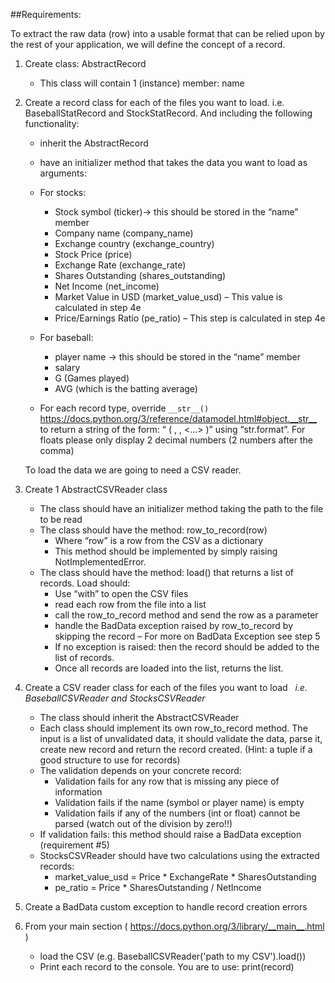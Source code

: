 ##Requirements:

To extract the raw data (row) into a usable format that can be relied upon by the rest of your application, we will define the concept of a record.

1. Create class: AbstractRecord
	* This class will contain 1 (instance) member: name

2. Create a record class for each of the files you want to load. i.e. BaseballStatRecord and StockStatRecord. And including the following functionality:

	* inherit the AbstractRecord
	* have an initializer method that takes the data you want to load as arguments:
	* For stocks:
		* Stock symbol (ticker)→ this should be stored in the “name” member
		* Company name (company_name)
		* Exchange country (exchange_country)
		* Stock Price (price)
		* Exchange Rate (exchange_rate)
		* Shares Outstanding (shares_outstanding)
		* Net Income (net_income)
		* Market Value in USD (market_value_usd) – This value is calculated in step 4e
		* Price/Earnings Ratio (pe_ratio) – This step is calculated in step 4e
	* For baseball:
		* player name → this should be stored in the “name” member
		* salary
		* G (Games played)
		* AVG (which is the batting average)
		
	* For each record type, override `__str__()` <https://docs.python.org/3/reference/datamodel.html#object.__str__> to return a string of the form: “<name of the record type> ( <value1>, <value2>,  <...> )” using “str.format”.
For floats please only display 2 decimal numbers (2 numbers after the comma)


	To load the data we are going to need a CSV reader. 

3. Create 1 AbstractCSVReader class
	* The class should have an initializer method taking the path to the file to be read
	* The class should have the method: row_to_record(row)
		* Where “row” is a row from the CSV as a dictionary
		* This method should be implemented by simply raising NotImplementedError.
	* The class should have the method: load() that returns a list of records. Load should:
		* Use “with” to open the CSV files
		* read each row from the file into a list
		* call the row_to_record method and send the row as a parameter
		* handle the BadData exception raised by  row_to_record by skipping the record – For more on BadData Exception see step 5
		* If no exception is raised: then the record should be added to the list of records.
		* Once all records are loaded into the list, returns the list.
		
4. Create a CSV reader class for each of the files you want to load
 	*i.e. BaseballCSVReader and StocksCSVReader*
	
	* The class should inherit the AbstractCSVReader
	* Each class should implement its own row_to_record method. The input is a list of unvalidated data, it should validate the data, parse it, create new record and return the record created. (Hint: a tuple if a good structure to use for records)
	* The validation depends on your concrete record:
		* Validation fails for any row that is missing any piece of information
		* Validation fails if the name (symbol or player name) is empty
		* Validation fails if any of the numbers (int or float) cannot be parsed (watch out of the division by zero!!)
	* If validation fails: this method should raise a BadData exception (requirement #5)
	* StocksCSVReader should have two calculations using the extracted records:
		* market_value_usd  = Price * ExchangeRate * SharesOutstanding
		* pe_ratio = Price * SharesOutstanding / NetIncome
5. Create a BadData custom exception to handle record creation errors
6. From your main section ( https://docs.python.org/3/library/__main__.html )
	* load the CSV (e.g.  BaseballCSVReader('path to my CSV').load())
	* Print each record to the console. You are to use: print(record)